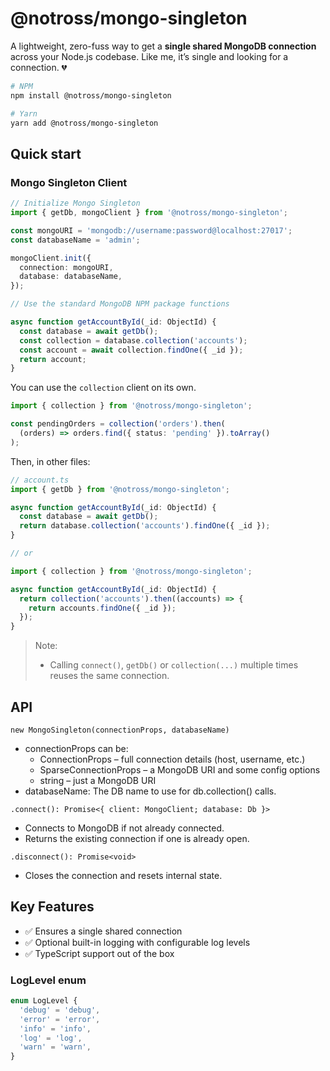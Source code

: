 # @notross/mongo-singleton

A lightweight, zero-fuss way to get a **single shared MongoDB connection** across your Node.js codebase. Like me, it’s single and looking for a connection. 💔

```bash
# NPM
npm install @notross/mongo-singleton

# Yarn
yarn add @notross/mongo-singleton
```

## Quick start

### Mongo Singleton Client

```ts
// Initialize Mongo Singleton
import { getDb, mongoClient } from '@notross/mongo-singleton';

const mongoURI = 'mongodb://username:password@localhost:27017';
const databaseName = 'admin';

mongoClient.init({
  connection: mongoURI,
  database: databaseName,
});

// Use the standard MongoDB NPM package functions

async function getAccountById(_id: ObjectId) {
  const database = await getDb();
  const collection = database.collection('accounts');
  const account = await collection.findOne({ _id });
  return account;
}
```

You can use the `collection` client on its own.

```ts
import { collection } from '@notross/mongo-singleton';

const pendingOrders = collection('orders').then(
  (orders) => orders.find({ status: 'pending' }).toArray()
);
```

Then, in other files:

```typescript
// account.ts
import { getDb } from '@notross/mongo-singleton';

async function getAccountById(_id: ObjectId) {
  const database = await getDb();
  return database.collection('accounts').findOne({ _id });
}

// or

import { collection } from '@notross/mongo-singleton';

async function getAccountById(_id: ObjectId) {
  return collection('accounts').then((accounts) => {
    return accounts.findOne({ _id });
  });
}
```

> Note:
> - Calling `connect()`, `getDb()` or `collection(...)` multiple times reuses the same connection.

<!-- ## Usage Patterns

### 1. Export the MongoSingleton instance (recommended)

Keeps connection logic centralized:

```typescript
/** database.ts */
import { MongoSingleton } from '@notross/mongo-singleton';

export const mongoClient = new MongoSingleton(
  'mongodb://username:password@localhost:27017',
  'admin'
);
```

```typescript
/** account.ts */
import { mongoClient } from './database';

export async function getAccountById(_id: ObjectId) {
  const { database } = await mongoClient.connect();
  return database.collection('accounts').findOne({ _id });
}
```

### 2. Use connect() with a callback

If you prefer an inline callback approach:

```typescript
const account = await mongoClient.connect(async ({ database }) => {
  return database.collection('accounts').findOne({ _id });
});
```

### 3. Manually store the client and DB (less common)

```typescript
let client: MongoClient | null = null;
let database: Db | null = null;

mongoClient.connect().then(({ client: c, database: db }) => {
  client = c;
  database = db;
});
``` -->

## API

`new MongoSingleton(connectionProps, databaseName)`

- connectionProps can be:
  - ConnectionProps – full connection details (host, username, etc.)
  - SparseConnectionProps – a MongoDB URI and some config options
  - string – just a MongoDB URI
- databaseName: The DB name to use for db.collection() calls.

`.connect(): Promise<{ client: MongoClient; database: Db }>`

- Connects to MongoDB if not already connected.
- Returns the existing connection if one is already open.

`.disconnect(): Promise<void>`

- Closes the connection and resets internal state.

## Key Features
- ✅ Ensures a single shared connection
- ✅ Optional built-in logging with configurable log levels
- ✅ TypeScript support out of the box

### LogLevel enum
```typescript
enum LogLevel {
  'debug' = 'debug',
  'error' = 'error',
  'info' = 'info',
  'log' = 'log',
  'warn' = 'warn',
}
```
